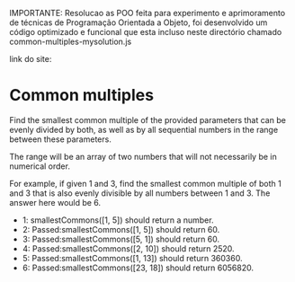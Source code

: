 IMPORTANTE: Resolucao as POO feita para experimento e aprimoramento de técnicas de Programação Orientada a Objeto, foi desenvolvido um código optimizado e funcional que esta incluso neste directório chamado common-multiples-mysolution.js

link do site: 

# Common multiples

Find the smallest common multiple of the provided parameters that can be evenly divided by both, as well as by all sequential numbers in the range between these parameters.

The range will be an array of two numbers that will not necessarily be in numerical order.

For example, if given 1 and 3, find the smallest common multiple of both 1 and 3 that is also evenly divisible by all numbers between 1 and 3. The answer here would be 6.

- 1: smallestCommons([1, 5]) should return a number.
- 2: Passed:smallestCommons([1, 5]) should return 60.
- 3: Passed:smallestCommons([5, 1]) should return 60.
- 4: Passed:smallestCommons([2, 10]) should return 2520.
- 5: Passed:smallestCommons([1, 13]) should return 360360.
- 6: Passed:smallestCommons([23, 18]) should return 6056820.
